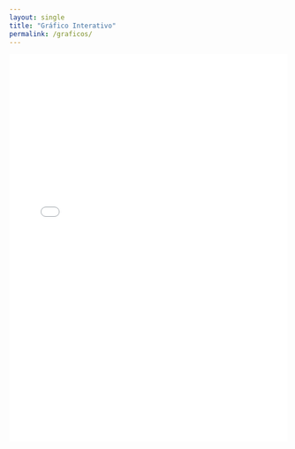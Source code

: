 ```yaml
---
layout: single
title: "Gráfico Interativo"
permalink: /graficos/
---
```


<iframe src="/files/grafico_dolar_2024.html" width="100%" height="700" frameborder="0"></iframe>

